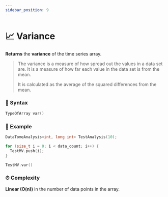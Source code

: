 ```yaml
---
sidebar_position: 9
---
```


# 📈 Variance

**Returns** the **variance** of the time series array.

> The variance is a measure of how spread out the values in a data set are. It is a measure of how far each value in the data set is from the mean.
>
> It is calculated as the average of the squared differences from the mean.

### 📝 Syntax

```cpp
TypeOfArray var()
```

### 🔮 Example

```cpp
DataTomeAnalysis<int, long int> TestAnalysis(10);

for (size_t i = 0; i < data_count; i++) {
  TestMV.push(i);
}

TestMV.var()
```

### ⏱ Complexity

**Linear (O(n))** in the number of data points in the array.